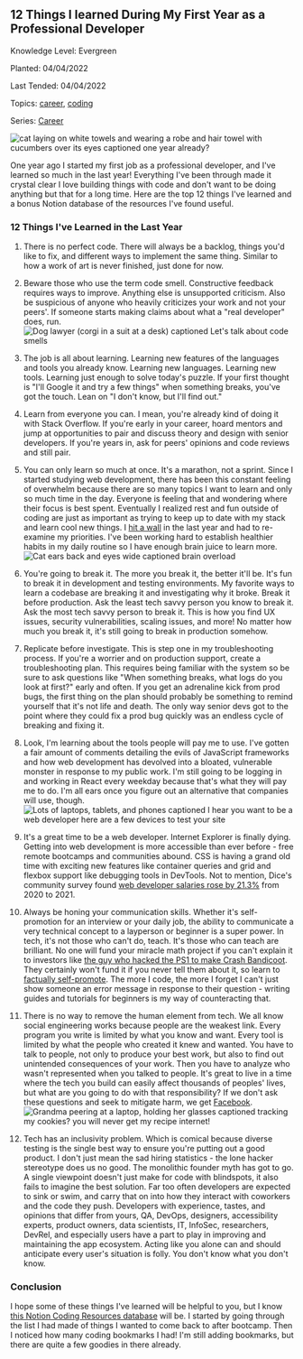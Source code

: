 ## 12 Things I learned During My First Year as a Professional Developer

Knowledge Level: Evergreen

Planted: 04/04/2022

Last Tended: 04/04/2022

Topics: [career](/topic.html?topic=career), [coding](/topic.html?topic=coding)

Series: [Career](/series.html?series=career)

![cat laying on white towels and wearing a robe and hair towel with cucumbers over its eyes captioned one year already?](https://images.abbeyperini.com/1-year/already.jpeg)

One year ago I started my first job as a professional developer, and I've learned so much in the last year! Everything I've been through made it crystal clear I love building things with code and don't want to be doing anything but that for a long time. Here are the top 12 things I've learned and a bonus Notion database of the resources I've found useful.

### 12 Things I've Learned in the Last Year

1. There is no perfect code.
There will always be a backlog, things you'd like to fix, and different ways to implement the same thing. Similar to how a work of art is never finished, just done for now.

2. Beware those who use the term code smell.
Constructive feedback requires ways to improve. Anything else is unsupported criticism. Also be suspicious of anyone who heavily criticizes your work and not your peers'. If someone starts making claims about what a "real developer" does, run. ![Dog lawyer (corgi in a suit at a desk) captioned Let's talk about code smells](https://images.abbeyperini.com/1-year/code-smells.jpeg)

3. The job is all about learning.
Learning new features of the languages and tools you already know. Learning new languages. Learning new tools. Learning just enough to solve today's puzzle. If your first thought is "I'll Google it and try a few things" when something breaks, you've got the touch. Lean on "I don't know, but I'll find out."

4. Learn from everyone you can.
I mean, you're already kind of doing it with Stack Overflow. If you're early in your career, hoard mentors and jump at opportunities to pair and discuss theory and design with senior developers. If you're years in, ask for peers' opinions and code reviews and still pair.

5. You can only learn so much at once.
It's a marathon, not a sprint. Since I started studying web development, there has been this constant feeling of overwhelm because there are so many topics I want to learn and only so much time in the day. Everyone is feeling that and wondering where their focus is best spent. Eventually I realized rest and fun outside of coding are just as important as trying to keep up to date with my stack and learn cool new things. I [hit a wall](/blog.html?blog=coding) in the last year and had to re-examine my priorities. I've been working hard to establish healthier habits in my daily routine so I have enough brain juice to learn more. ![Cat ears back and eyes wide captioned brain overload](https://images.abbeyperini.com/1-year/brain-overload.jpeg)

6. You're going to break it.
The more you break it, the better it'll be. It's fun to break it in development and testing environments. My favorite ways to learn a codebase are breaking it and investigating why it broke. Break it before production. Ask the least tech savvy person you know to break it. Ask the most tech savvy person to break it. This is how you find UX issues, security vulnerabilities, scaling issues, and more! No matter how much you break it, it's still going to break in production somehow.

7. Replicate before investigate.
This is step one in my troubleshooting process. If you're a worrier and on production support, create a troubleshooting plan. This requires being familiar with the system so be sure to ask questions like "When something breaks, what logs do you look at first?" early and often. If you get an adrenaline kick from prod bugs, the first thing on the plan should probably be something to remind yourself that it's not life and death. The only way senior devs got to the point where they could fix a prod bug quickly was an endless cycle of breaking and fixing it.

8. Look, I'm learning about the tools people will pay me to use.
I've gotten a fair amount of comments detailing the evils of JavaScript frameworks and how web development has devolved into a bloated, vulnerable monster in response to my public work. I'm still going to be logging in and working in React every weekday because that's what they will pay me to do. I'm all ears once you figure out an alternative that companies will use, though. ![Lots of laptops, tablets, and phones captioned I hear you want to be a web developer here are a few devices to test your site](https://images.abbeyperini.com/1-year/web.jpeg)

9. It's a great time to be a web developer.
Internet Explorer is finally dying. Getting into web development is more accessible than ever before - free remote bootcamps and communities abound. CSS is having a grand old time with exciting new features like container queries and grid and flexbox support like debugging tools in DevTools. Not to mention, Dice's community survey found [web developer salaries rose by 21.3%](https://www.zdnet.com/article/developers-heres-how-much-your-programming-skills-are-worth-right-now/#:~:text=The%202022%20Tech%20Salary%20Report,has%20been%20conducting%20the%20survey.) from 2020 to 2021.

10. Always be honing your communication skills.
Whether it's self-promotion for an interview or your daily job, the ability to communicate a very technical concept to a layperson or beginner is a super power. In tech, it's not those who can't do, teach. It's those who can teach are brilliant. No one will fund your miracle math project if you can't explain it to investors like [the guy who hacked the PS1 to make Crash Bandicoot](https://www.youtube.com/watch?v=izxXGuVL21o). They certainly won't fund it if you never tell them about it, so learn to [factually self-promote](/blog.html?blog=confidence). The more I code, the more I forget I can't just show someone an error message in response to their question - writing guides and tutorials for beginners is my way of counteracting that.

11. There is no way to remove the human element from tech.
We all know social engineering works because people are the weakest link. Every program you write is limited by what you know and want. Every tool is limited by what the people who created it knew and wanted. You have to talk to people, not only to produce your best work, but also to find out unintended consequences of your work. Then you have to analyze who wasn't represented when you talked to people. It's great to live in a time where the tech you build can easily affect thousands of peoples' lives, but what are you going to do with that responsibility? If we don't ask these questions and seek to mitigate harm, we get [Facebook](https://www.cbsnews.com/news/facebook-whistleblower-frances-haugen-misinformation-public-60-minutes-2021-10-03/). ![Grandma peering at a laptop, holding her glasses captioned tracking my cookies? you will never get my recipe internet!](https://images.abbeyperini.com/1-year/cookies.png)

12. Tech has an inclusivity problem.
Which is comical because diverse testing is the single best way to ensure you're putting out a good product. I don't just mean the sad hiring statistics - the lone hacker stereotype does us no good. The monolithic founder myth has got to go. A single viewpoint doesn't just make for code with blindspots, it also fails to imagine the best solution. Far too often developers are expected to sink or swim, and carry that on into how they interact with coworkers and the code they push. Developers with experience, tastes, and opinions that differ from yours, QA, DevOps, designers, accessibility experts, product owners, data scientists, IT, InfoSec, researchers, DevRel, and especially users have a part to play in improving and maintaining the app ecosystem. Acting like you alone can and should anticipate every user's situation is folly. You don't know what you don't know.

### Conclusion

I hope some of these things I've learned will be helpful to you, but I know [this Notion Coding Resources database](https://brindle-celsius-ac6.notion.site/d0f94b8ef82042959520d47078286f16?v=8597b7f469be4b62bf8633b06f51b9d1) will be. I started by going through the list I had made of things I wanted to come back to after bootcamp. Then I noticed how many coding bookmarks I had! I'm still adding bookmarks, but there are quite a few goodies in there already.
